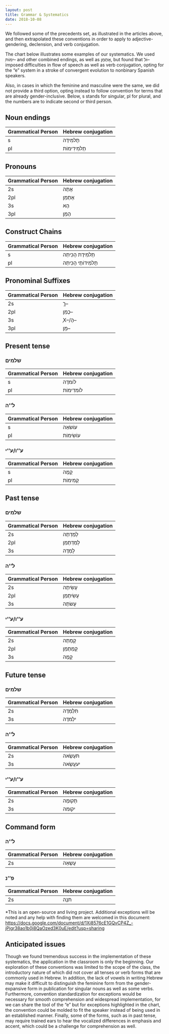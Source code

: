 ```yaml
---
layout: post
title: Grammar & Systematics
date: 2018-10-08
---
```

We followed some of the precedents set, as illustrated in the articles above, and then extrapolated these conventions in order to apply to adjective- gendering, declension, and verb conjugation.

The chart below illustrates some examples of our systematics. We used ִימוֹת– and other combined endings, as well as אָתֶמֵן, but found that וֹל– imposed difficulties in flow of speech as well as verb conjugation, opting for the “e” system in a stroke of convergent evolution to nonbinary Spanish speakers.

Also, in cases in which the feminine and masculine were the same, we did not provide a third option, opting instead to follow convention for terms that are already gender-inclusive. Below, s stands for singular, pl for plural, and the numbers are to indicate second or third person.

## Noun endings


| Grammatical Person | Hebrew conjugation |
| ------------- | ------------- |
| s | תָלמִידֶה |
| pl | תָלמִידִימוֹת |


## Pronouns


| Grammatical Person | Hebrew conjugation |
| ------------- | ------------- |
| 2s | אָתֶה |
| 2pl | אָתֶמֵן |
| 3s | הֶא |
| 3pl | הֶמֵן |

## Construct Chains


| Grammatical Person | Hebrew conjugation |
| ------------- | ------------- |
| s | תָלמִידֶת הָכִּיתַה |
| pl | תָלמִידוֹתֶי הָכִּיתַה |

## Pronominal Suffixes
| Grammatical Person | Hebrew conjugation |
| ------------- | ------------- |
| 2s | ךֵ– |
| 2pl | כֶמֵן– |
| 3s | ֶX–/הֶ– |
| 3pl | מָן– |

## Present tense
### שלמים


| Grammatical Person | Hebrew conjugation |
| ------------- | ------------- |
| s | לוֹמדֶה |
| pl | לוֹמדִימוֹת |


### ל’’ה


| Grammatical Person | Hebrew conjugation |
| ------------- | ------------- |
| s | עוֹשׂאַה |
| pl | עוֹשִׂימוֹת |
### ע’’ו/ע’’י


| Grammatical Person | Hebrew conjugation |
| ------------- | ------------- |
| s | קָמֶה |
| pl | קָמִימוֹת |

## Past tense
### שלמים


| Grammatical Person | Hebrew conjugation |
| ------------- | ------------- |
| 2s | לָמַדְתֶה |
| 2pl | לָמַדְתֶמֵן |
| 3s | לָמְדֶה |


### ל’’ה


| Grammatical Person | Hebrew conjugation |
| ------------- | ------------- |
| 2s | עָשִׂיתֶה |
| 2pl | עָשִׂיתֶמֵן |
| 3s | עָשׂתֶה |


### ע’’ו/ע’’י


| Grammatical Person | Hebrew conjugation |
| ------------- | ------------- |
| 2s | קָמְתֶה |
| 2pl | קָמְתֶמֵן |
| 3s | קָמֶה |

## Future tense

### שלמים


| Grammatical Person | Hebrew conjugation |
| ------------- | ------------- |
| 2s | תִּלְמְדֶה |
| 3s | ילְמדֶה |


### ל’’ה


| Grammatical Person | Hebrew conjugation |
| ------------- | ------------- |
| 2s | תּעָשֶׂאה |
| 3s | יעעֲשֶׂאה |


### ע’’ו/ע’’י


| Grammatical Person | Hebrew conjugation |
| ------------- | ------------- |
| 2s | תָּקוּמֶה |
| 3s | יקוּמה |

## Command form

### ל’’ה


| Grammatical Person | Hebrew conjugation |
| ------------- | ------------- |
| 2s | עָשֶאַה |

### פ’’נ


| Grammatical Person | Hebrew conjugation |
| ------------- | ------------- |
| 2s | תנֶה |

*This is an open-source and living project. Additional exceptions will be noted and any help with finding them are welcomed in this document: https://docs.google.com/document/d/1Xi8576cE1GQvCP4Z_-jPigr38ao1b0j8QaOzed3K0uE/edit?usp=sharing

## Anticipated issues
Though we found tremendous success in the implementation of these systematics, the application in the classroom is only the beginning. Our exploration of these conventions was limited to the scope of the class, the introductory nature of which did not cover all tenses or verb forms that are commonly used in Hebrew. In addition, the lack of vowels in writing Hebrew may make it difficult to distinguish the feminine form from the gender-expansive form in publication for singular nouns as well as some verbs. Furthermore, convention standardization for exceptions would be necessary for smooth comprehension and widespread implementation, for we can share the tool of the  “e” but for exceptions highlighted in the chart, the convention could be molded to fit the speaker instead of being used in an established manner. Finally, some of the forms, such as in past tense, may require trained ears to hear the vocalized differences in emphasis and accent, which could be a challenge for comprehension as well.
